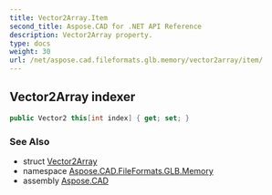 ```yaml
---
title: Vector2Array.Item
second_title: Aspose.CAD for .NET API Reference
description: Vector2Array property. 
type: docs
weight: 30
url: /net/aspose.cad.fileformats.glb.memory/vector2array/item/
---
```

## Vector2Array indexer

```csharp
public Vector2 this[int index] { get; set; }
```

### See Also

* struct [Vector2Array](../)
* namespace [Aspose.CAD.FileFormats.GLB.Memory](../../vector2array/)
* assembly [Aspose.CAD](../../../)


